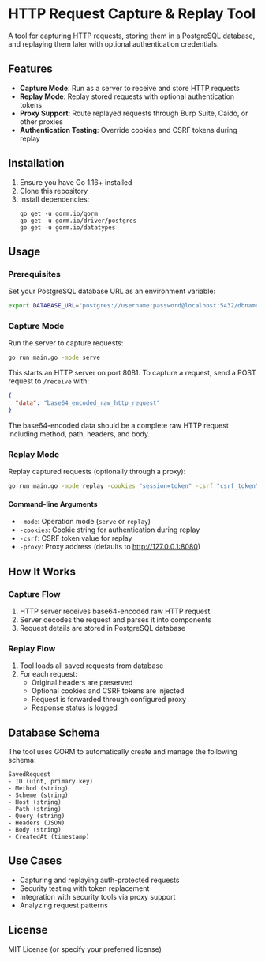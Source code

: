 # HTTP Request Capture & Replay Tool

A tool for capturing HTTP requests, storing them in a PostgreSQL database, and replaying them later with optional authentication credentials.

## Features

- **Capture Mode**: Run as a server to receive and store HTTP requests
- **Replay Mode**: Replay stored requests with optional authentication tokens
- **Proxy Support**: Route replayed requests through Burp Suite, Caido, or other proxies
- **Authentication Testing**: Override cookies and CSRF tokens during replay

## Installation

1. Ensure you have Go 1.16+ installed
2. Clone this repository
3. Install dependencies:
   ```
   go get -u gorm.io/gorm
   go get -u gorm.io/driver/postgres
   go get -u gorm.io/datatypes
   ```

## Usage

### Prerequisites

Set your PostgreSQL database URL as an environment variable:

```bash
export DATABASE_URL="postgres://username:password@localhost:5432/dbname?sslmode=disable"
```

### Capture Mode

Run the server to capture requests:

```bash
go run main.go -mode serve
```

This starts an HTTP server on port 8081. To capture a request, send a POST request to `/receive` with:

```json
{
  "data": "base64_encoded_raw_http_request"
}
```

The base64-encoded data should be a complete raw HTTP request including method, path, headers, and body.

### Replay Mode

Replay captured requests (optionally through a proxy):

```bash
go run main.go -mode replay -cookies "session=token" -csrf "csrf_token" -proxy "http://127.0.0.1:8080"
```

#### Command-line Arguments

- `-mode`: Operation mode (`serve` or `replay`)
- `-cookies`: Cookie string for authentication during replay
- `-csrf`: CSRF token value for replay
- `-proxy`: Proxy address (defaults to http://127.0.0.1:8080)

## How It Works

### Capture Flow

1. HTTP server receives base64-encoded raw HTTP request
2. Server decodes the request and parses it into components
3. Request details are stored in PostgreSQL database

### Replay Flow

1. Tool loads all saved requests from database
2. For each request:
   - Original headers are preserved
   - Optional cookies and CSRF tokens are injected
   - Request is forwarded through configured proxy
   - Response status is logged

## Database Schema

The tool uses GORM to automatically create and manage the following schema:

```
SavedRequest
- ID (uint, primary key)
- Method (string)
- Scheme (string)
- Host (string)
- Path (string)
- Query (string)
- Headers (JSON)
- Body (string)
- CreatedAt (timestamp)
```

## Use Cases

- Capturing and replaying auth-protected requests
- Security testing with token replacement
- Integration with security tools via proxy support
- Analyzing request patterns

## License

MIT License (or specify your preferred license)
